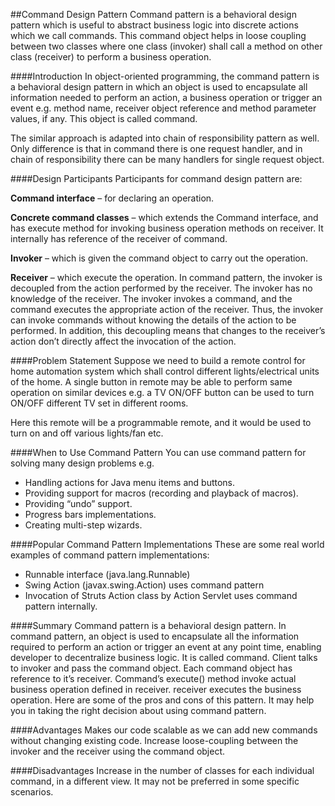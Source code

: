 ##Command Design Pattern
Command pattern is a behavioral design pattern which is useful to abstract business logic into discrete actions which we call commands. This command object helps in loose coupling between two classes where one class (invoker) shall call a method on other class (receiver) to perform a business operation.

####Introduction
In object-oriented programming, the command pattern is a behavioral design pattern in which an object is used to encapsulate all information needed to perform an action, a business operation or trigger an event e.g. method name, receiver object reference and method parameter values, if any. This object is called command.

The similar approach is adapted into chain of responsibility pattern as well. Only difference is that in command there is one request handler, and in chain of responsibility there can be many handlers for single request object.


####Design Participants
Participants for command design pattern are:

**Command interface** – for declaring an operation.

**Concrete command classes** – which extends the Command interface, and has execute method for invoking business operation methods on receiver. It internally has reference of the receiver of command.

**Invoker** – which is given the command object to carry out the operation.

**Receiver** – which execute the operation.
In command pattern, the invoker is decoupled from the action performed by the receiver. The invoker has no knowledge of the receiver. The invoker invokes a command, and the command executes the appropriate action of the receiver. Thus, the invoker can invoke commands without knowing the details of the action to be performed. In addition, this decoupling means that changes to the receiver’s action don’t directly affect the invocation of the action.


####Problem Statement
Suppose we need to build a remote control for home automation system which shall control different lights/electrical units of the home. A single button in remote may be able to perform same operation on similar devices e.g. a TV ON/OFF button can be used to turn ON/OFF different TV set in different rooms.

Here this remote will be a programmable remote, and it would be used to turn on and off various lights/fan etc.



####When to Use Command Pattern
You can use command pattern for solving many design problems e.g.

- Handling actions for Java menu items and buttons.
- Providing support for macros (recording and playback of macros).
- Providing “undo” support.
- Progress bars implementations.
- Creating multi-step wizards.



####Popular Command Pattern Implementations
These are some real world examples of command pattern implementations:

- Runnable interface (java.lang.Runnable)
- Swing Action (javax.swing.Action) uses command pattern
- Invocation of Struts Action class by Action Servlet uses command pattern internally.


####Summary
Command pattern is a behavioral design pattern.
In command pattern, an object is used to encapsulate all the information required to perform an action or trigger an event at any point time, enabling developer to decentralize business logic. It is called command.
Client talks to invoker and pass the command object.
Each command object has reference to it’s receiver.
Command’s execute() method invoke actual business operation defined in receiver.
receiver executes the business operation.
Here are some of the pros and cons of this pattern. It may help you in taking the right decision about using command pattern.


####Advantages
Makes our code scalable as we can add new commands without changing existing code.
Increase loose-coupling between the invoker and the receiver using the command object.


####Disadvantages
Increase in the number of classes for each individual command, in a different view. It may not be preferred in some specific scenarios.